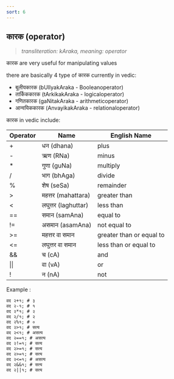 ```yaml
---
sort: 6
---
```

## कारक (operator)

>_transliteration: kAraka, meaning: operator_

कारक are very useful for manipulating values

there are basically 4 type of कारक currently in vedic:

- बूलीयकारक (bUlIyakAraka - Booleanoperator)
- तार्किककारक (tArkikakAraka - logicaloperator)
- गणितकारक (gaNitakAraka - arithmeticoperator)
- आन्वयिककारक (AnvayikakAraka - relationaloperator)

कारक in vedic include:

|Operator|Name|English Name|
|---|---|---|
| + | धन (dhana) | plus |
| - | ऋण (RNa) | minus |
| * | गुणा (guNa) | multiply |
| / | भाग (bhAga) | divide |
| % | शेष (seSa) | remainder |	
| > | महत्तर (mahattara) | greater than |
| < | लघुत्तर (laghuttar) | less than |
| == | समान (samAna) | equal to |
| != | असमान (asamAna) | not equal to |
| >= | महत्तर वा समान | greater than or equal to |
| <= | लघुत्तर वा समान | less than or equal to |
| && | च (cA) | and |
| \|\| | वा (vA) | or |
| ! | न (nA) |	not |


Example :

```ved
वद २+१; # ३
वद २-१; # १
वद २*१; # २
वद २/१; # २
वद २%१; # ०
वद २>१; # सत्य
वद २<१; # असत्य
वद २==१; # असत्य
वद २!=१; # सत्य
वद २>=१; # सत्य
वद २>=१; # सत्य
वद २<=१; # असत्य
वद २&&१; # सत्य
वद २||१; # सत्य
```
